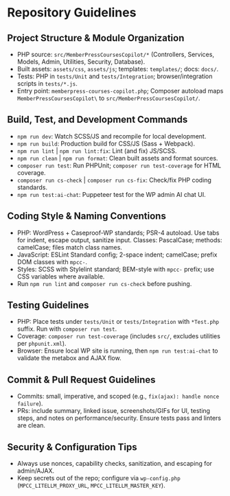 # Repository Guidelines

## Project Structure & Module Organization
- PHP source: `src/MemberPressCoursesCopilot/*` (Controllers, Services, Models, Admin, Utilities, Security, Database).
- Built assets: `assets/css`, `assets/js`; templates: `templates/`; docs: `docs/`.
- Tests: PHP in `tests/Unit` and `tests/Integration`; browser/integration scripts in `tests/*.js`.
- Entry point: `memberpress-courses-copilot.php`; Composer autoload maps `MemberPressCoursesCopilot\` to `src/MemberPressCoursesCopilot/`.

## Build, Test, and Development Commands
- `npm run dev`: Watch SCSS/JS and recompile for local development.
- `npm run build`: Production build for CSS/JS (Sass + Webpack).
- `npm run lint` | `npm run lint:fix`: Lint (and fix) JS/SCSS.
- `npm run clean` | `npm run format`: Clean built assets and format sources.
- `composer run test`: Run PHPUnit; `composer run test-coverage` for HTML coverage.
- `composer run cs-check` | `composer run cs-fix`: Check/fix PHP coding standards.
- `npm run test:ai-chat`: Puppeteer test for the WP admin AI chat UI.

## Coding Style & Naming Conventions
- PHP: WordPress + Caseproof-WP standards; PSR-4 autoload. Use tabs for indent, escape output, sanitize input. Classes: PascalCase; methods: camelCase; files match class names.
- JavaScript: ESLint Standard config; 2-space indent; camelCase; prefix DOM classes with `mpcc-`.
- Styles: SCSS with Stylelint standard; BEM-style with `mpcc-` prefix; use CSS variables where available.
- Run `npm run lint` and `composer run cs-check` before pushing.

## Testing Guidelines
- PHP: Place tests under `tests/Unit` or `tests/Integration` with `*Test.php` suffix. Run with `composer run test`.
- Coverage: `composer run test-coverage` (includes `src/`, excludes utilities per `phpunit.xml`).
- Browser: Ensure local WP site is running, then `npm run test:ai-chat` to validate the metabox and AJAX flow.

## Commit & Pull Request Guidelines
- Commits: small, imperative, and scoped (e.g., `fix(ajax): handle nonce failure`).
- PRs: include summary, linked issue, screenshots/GIFs for UI, testing steps, and notes on performance/security. Ensure tests pass and linters are clean.

## Security & Configuration Tips
- Always use nonces, capability checks, sanitization, and escaping for admin/AJAX.
- Keep secrets out of the repo; configure via `wp-config.php` (`MPCC_LITELLM_PROXY_URL`, `MPCC_LITELLM_MASTER_KEY`).
